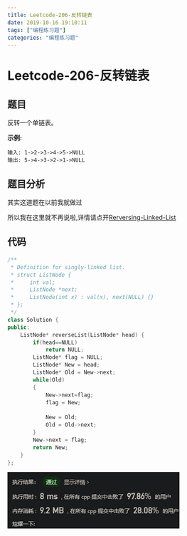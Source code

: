 ```yaml
---
title: Leetcode-206-反转链表
date: 2019-10-16 19:10:11
tags: ["编程练习题"]
categories: "编程练习题"
---
```


# Leetcode-206-反转链表

## 题目

反转一个单链表。

**示例:**

```
输入: 1->2->3->4->5->NULL
输出: 5->4->3->2->1->NULL
```

## 题目分析

其实这道题在以前我就做过

所以我在这里就不再说啦,详情请点开[Rerversing-Linked-List](./Rerversing-Linked-List.md)

## 代码

```c++
/**
 * Definition for singly-linked list.
 * struct ListNode {
 *     int val;
 *     ListNode *next;
 *     ListNode(int x) : val(x), next(NULL) {}
 * };
 */
class Solution {
public:
    ListNode* reverseList(ListNode* head) {
        if(head==NULL)
            return NULL;
        ListNode* flag = NULL;
        ListNode* New = head;
        ListNode* Old = New->next;
        while(Old)
        {
            New->next=flag;
            flag = New;
            
            New = Old;
            Old = Old->next;
        }
        New->next = flag;
        return New;
    }
};
```

![](https://raw.githubusercontent.com/catwithtudou/photo/master/20191016205521.png)